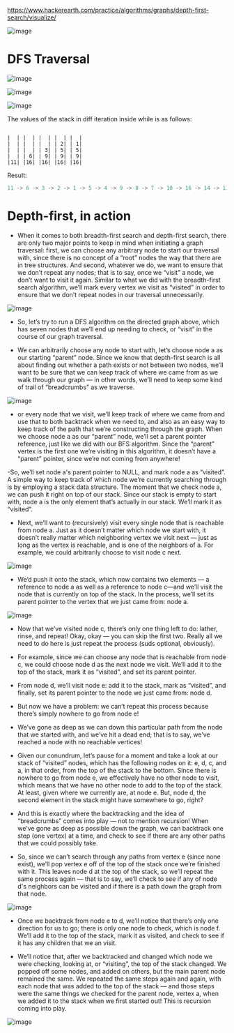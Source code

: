 https://www.hackerearth.com/practice/algorithms/graphs/depth-first-search/visualize/

![image](https://github.com/user-attachments/assets/d2a359d8-0c1f-43f5-aa5b-5a38b1fd50d2)

# DFS Traversal

![image](https://github.com/user-attachments/assets/38ca2fda-76eb-47f8-924e-74f60a7b4b18)

![image](https://github.com/user-attachments/assets/0d91029e-9e24-4244-ae1f-52c33e8b1bd8)



![image](https://github.com/user-attachments/assets/f5428e59-7d57-4459-b968-46ab8b6fc5c1)


The values of the stack in diff iteration inside while is as follows:
```

|  | |  | |  | |  | |  |
|  | |  | |  | | 2| | 1|
|  | |  | | 3| | 5| | 5|
|  | | 6| | 9| | 9| | 9|
|11| |16| |16| |16| |16|
```
Result:
```c
11 -> 6 -> 3 -> 2 -> 1 -> 5 -> 4 -> 9 -> 8 -> 7 -> 10 -> 16 -> 14 -> 13 -> 12 -> 15 -> 19 -> 18 -> 17 -> 20

```
# Depth-first, in action

- When it comes to both breadth-first search and depth-first search, there are only two major points to keep in mind when initiating a graph traversal: first, we can choose any arbitrary node 
 to start our traversal with, since there is no concept of a “root” nodes the way that there are in tree structures. And second, whatever we do, we want to ensure that we don’t repeat any 
 nodes; that is to say, once we “visit” a node, we don’t want to visit it again. Similar to what we did with the breadth-first search algorithm, we’ll mark every vertex we visit as “visited” 
 in order to ensure that we don’t repeat nodes in our traversal unnecessarily.

![image](https://github.com/user-attachments/assets/6605dd39-b470-4440-a18f-45abd029c384)

- So, let’s try to run a DFS algorithm on the directed graph above, which has seven nodes that we’ll end up needing to check, or “visit” in the course of our graph traversal.

- We can arbitrarily choose any node to start with, let’s choose node a as our starting “parent” node. Since we know that depth-first search is all about finding out whether a path exists 
 or not between two nodes, we’ll want to be sure that we can keep track of where we came from as we walk through our graph — in other words, we’ll need to keep some kind of trail of 
 “breadcrumbs” as we traverse.

![image](https://github.com/user-attachments/assets/a3f9e444-7c70-4a01-a36c-d82c44e2e3e4)

- or every node that we visit, we’ll keep track of where we came from and use that to both backtrack when we need to, and also as an easy way to keep track of the path that we’re 
 constructing through the graph. When we choose node a as our “parent” node, we’ll set a parent pointer reference, just like we did with our BFS algorithm. Since the “parent” vertex is the 
 first one we’re visiting in this algorithm, it doesn’t have a “parent” pointer, since we’re not coming from anywhere!

-So, we’ll set node a's parent pointer to NULL, and mark node a as “visited”. A simple way to keep track of which node we’re currently searching through is by employing a stack data 
 structure. The moment that we check node a, we can push it right on top of our stack. Since our stack is empty to start with, node a is the only element that’s actually in our stack. 
 We’ll mark it as “visited”.

- Next, we’ll want to (recursively) visit every single node that is reachable from node a. Just as it doesn’t matter which node we start with, it doesn’t really matter which neighboring 
 vertex we visit next — just as long as the vertex is reachable, and is one of the neighbors of a. For example, we could arbitrarily choose to visit node c next.

![image](https://github.com/user-attachments/assets/71daa192-4161-40c7-8229-dd32303fa2b4)

- We’d push it onto the stack, which now contains two elements — a reference to node a as well as a reference to node c—and we’ll visit the node that is currently on top of the stack. In 
 the process, we’ll set its parent pointer to the vertex that we just came from: node a.

![image](https://github.com/user-attachments/assets/ba01d24a-efa0-4596-b4fb-f3893f178aae)

- Now that we’ve visited node c, there’s only one thing left to do: lather, rinse, and repeat! Okay, okay — you can skip the first two. Really all we need to do here is just repeat the 
 process (suds optional, obviously).

- For example, since we can choose any node that is reachable from node c, we could choose node d as the next node we visit. We’ll add it to the top of the stack, mark it as “visited”, and 
 set its parent pointer.

- From node d, we’ll visit node e: add it to the stack, mark as “visited”, and finally, set its parent pointer to the node we just came from: node d.

- But now we have a problem: we can’t repeat this process because there’s simply nowhere to go from node e!

- We’ve gone as deep as we can down this particular path from the node that we started with, and we’ve hit a dead end; that is to say, we’ve reached a node with no reachable vertices!

- Given our conundrum, let’s pause for a moment and take a look at our stack of “visited” nodes, which has the following nodes on it: e, d, c, and a, in that order, from the top of the 
 stack to the bottom. Since there is nowhere to go from node e, we effectively have no other node to visit, which means that we have no other node to add to the top of the stack. At least, 
 given where we currently are, at node e. But, node d, the second element in the stack might have somewhere to go, right?

- And this is exactly where the backtracking and the idea of “breadcrumbs” comes into play — not to mention recursion! When we’ve gone as deep as possible down the graph, we can backtrack 
 one step (one vertex) at a time, and check to see if there are any other paths that we could possibly take.

- So, since we can’t search through any paths from vertex e (since none exist), we’ll pop vertex e off of the top of the stack once we’re finished with it. This leaves node d at the top of 
 the stack, so we’ll repeat the same process again — that is to say, we’ll check to see if any of node d's neighbors can be visited and if there is a path down the graph from that node.

![image](https://github.com/user-attachments/assets/41314bd3-e08d-4a84-bfc1-d848c9bbe91e)

- Once we backtrack from node e to d, we’ll notice that there’s only one direction for us to go; there is only one node to check, which is node f. We’ll add it to the top of the stack, 
 mark it as visited, and check to see if it has any children that we an visit.

- We’ll notice that, after we backtracked and changed which node we were checking, looking at, or “visiting”, the top of the stack changed. We popped off some nodes, and added on others, 
 but the main parent node remained the same. We repeated the same steps again and again, with each node that was added to the top of the stack — and those steps were the same things we 
 checked for the parent node, vertex a, when we added it to the stack when we first started out! This is recursion coming into play.

![image](https://github.com/user-attachments/assets/3731d5b1-073d-4994-a94b-9558c546f868)


